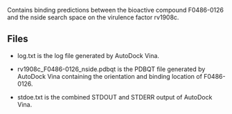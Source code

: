 Contains binding predictions between the bioactive compound F0486-0126 and the nside search space on the virulence factor rv1908c.

## Files

- log.txt is the log file generated by AutoDock Vina.

- rv1908c_F0486-0126_nside.pdbqt is the PDBQT file generated by AutoDock Vina containing the orientation and binding location of F0486-0126.

- stdoe.txt is the combined STDOUT and STDERR output of AutoDock Vina.

